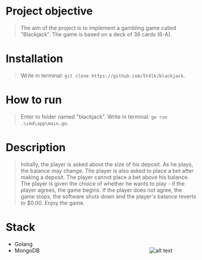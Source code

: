 # Project objective
> The aim of the project is to implement a gambling game called "Blackjack". The game is based on a deck of 36 cards (6-A).
# Installation
> Write in terminal: `git clone https://github.com/5t4lk/blackjack`.
# How to run
> Enter to folder named "blackjack". Write in terminal: `go run .\cmd\app\main.go`.
# Description
> Initially, the player is asked about the size of his deposit. As he plays, the balance may change. The player is also asked to place a bet after making a deposit. The player cannot place a bet above his balance. The player is given the choice of whether he wants to play - if the player agrees, the game begins. If the player does not agree, the game stops, the software shuts down and the player's balance reverts to $0.00. Enjoy the game.
# Stack
- Golang
- MongoDB
⠀⠀⠀⠀⠀⠀⠀⠀⠀⠀⠀⠀⠀⠀⠀⠀⠀⠀⠀⠀⠀⠀⠀⠀⠀⠀⠀⠀![alt text](https://imageio.forbes.com/specials-images/dam/imageserve/1051931270/960x0.jpg?format=jpg&width=960)

